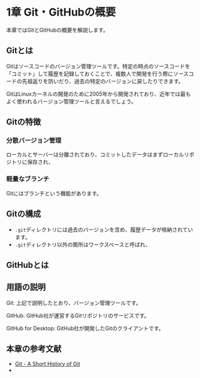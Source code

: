 # 1章 Git・GitHubの概要

本章ではGitとGitHubの概要を解説します。

## Gitとは

Gitはソースコードのバージョン管理ツールです。特定の時点のソースコードを「コミット」して履歴を記録しておくことで、複数人で開発を行う際にソースコードの先祖返りを防いだり、過去の特定のバージョンに戻したりできます。

GitはLinuxカーネルの開発のために2005年から開発されており、近年では最もよく使われるバージョン管理ツールと言えるでしょう。

## Gitの特徴

### 分散バージョン管理

ローカルとサーバーは分離されており、コミットしたデータはまずローカルリポジトリに保存され、

### 軽量なブランチ

Gitにはブランチという機能があります。

## Gitの構成

* `.git`ディレクトリには過去のバージョンを含め、履歴データが格納されています。
* `.git`ディレクトリ以外の箇所はワークスペースと呼ばれ、

## GitHubとは

## 用語の説明

Git: 上記で説明したとおり、バージョン管理ツールです。

GitHub: GitHub社が運営するGitリポジトリのサービスです。

GitHub for Desktop: GitHub社が開発したGitのクライアントです。

## 本章の参考文献

* [Git - A Short History of Git](https://git-scm.com/book/en/v2/Getting-Started-A-Short-History-of-Git)
* 